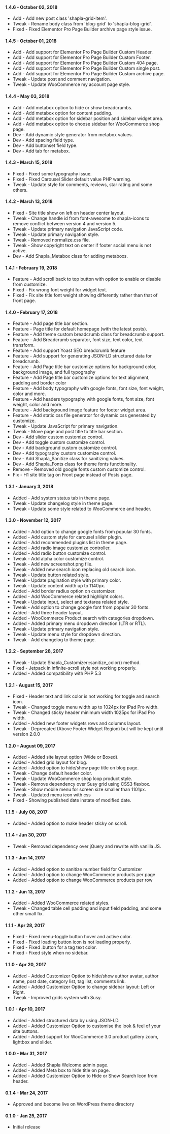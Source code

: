 #### 1.4.6 - October 02, 2018
* Add - Add new post class 'shapla-grid-item'.
* Tweak - Rename body class from 'blog-grid' to 'shapla-blog-grid'.
* Fixed - Fixed Elementor Pro Page Builder archive page style issue.

#### 1.4.5 - October 01, 2018
* Add - Add support for Elementor Pro Page Builder Custom Header.
* Add - Add support for Elementor Pro Page Builder Custom Footer.
* Add - Add support for Elementor Pro Page Builder Custom 404 page.
* Add - Add support for Elementor Pro Page Builder Custom single post.
* Add - Add support for Elementor Pro Page Builder Custom archive page.
* Tweak - Update post and comment navigation.
* Tweak - Update WooCommerce my account page style.

#### 1.4.4 - May 03, 2018
* Add - Add metabox option to hide or show breadcrumbs.
* Add - Add metabox option for content padding.
* Add - Add metabox option for sidebar position and sidebar widget area.
* Add - Add metabox option to choose sidebar for WooCommerce shop page.
* Dev - Add dynamic style generator from metabox values.
* Dev - Add spacing field type.
* Dev - Add buttonset field type.
* Dev - Add tab for metabox.

#### 1.4.3 - March 15, 2018
* Fixed - Fixed some typography issue.
* Fixed - Fixed Carousel Slider default value PHP warning.
* Tweak - Update style for comments, reviews, star rating and some others.

#### 1.4.2 - March 13, 2018
* Fixed - Site title show on left on header center layout.
* Tweak - Change handle id from font-awesome to shapla-icons to remove conflict between version 4 and version 5.
* Tweak - Update primary navigation JavaScript code.
* Tweak - Update primary navigation style.
* Tweak - Removed normalize.css file.
* Tweak - Show copyright text on center if footer social menu is not active.
* Dev - Add Shapla_Metabox class for adding metaboxs.

#### 1.4.1 - February 19, 2018
* Feature - Add scroll back to top button with option to enable or disable from customize.
* Fixed - Fix wrong font weight for widget text.
* Fixed - Fix site title font weight showing differently rather than that of front page.

#### 1.4.0 - February 17, 2018
* Feature - Add page title bar section.
* Feature - Page title for default homepage (with the latest posts).
* Feature - Add theme custom breadcrumb class for breadcrumb support.
* Feature - Add Breadcrumb separator, font size, text color, text transform.
* Feature - Add support Yoast SEO breadcrumb feature
* Feature - Add support for generating JSON-LD structured data for breadcrumb.
* Feature - Add Page title bar customize options for background color, background image, and full typography 
* Feature - Add Page title bar customize options for text alignment, padding and border color
* Feature - Add body typography with google fonts, font size, font weight, color and more.
* Feature - Add headers typography with google fonts, font size, font weight, color and more.
* Feature - Add background image feature for footer widget area.
* Feature - Add static css file generator for dynamic css generated by customize.
* Tweak - Update JavaScript for primary navigation.
* Tweak - Move page and post title to title bar section.
* Dev - Add slider custom customize control.
* Dev - Add toggle custom customize control.
* Dev - Add background custom customize control.
* Dev - Add typography custom customize control.
* Dev - Add Shapla_Sanitize class for sanitizing values.
* Dev - Add Shapla_Fonts class for theme fonts functionality.
* Remove - Removed old google fonts custom customize control.
* Fix - H1 site title tag on Front page instead of Posts page.

#### 1.3.1 - January 3, 2018
* Added - Add system status tab in theme page.
* Tweak - Update changelog style in theme page.
* Tweak - Update some style related to WooCommerce and header.

#### 1.3.0 - November 12, 2017
* Added - Add option to change google fonts from popular 30 fonts.
* Added - Add custom style for carousel slider plugin.
* Added - Add recommended plugins list in theme page.
* Added - Add radio image customize controller.
* Added - Add radio button customize control.
* Tweak - Add alpha color customize control.
* Tweak - Add new screenshot.png file.
* Tweak - Added new search icon replacing old search icon.
* Tweak - Update button related style.
* Tweak - Update pagination style with primary color.
* Tweak - Update content width up to 1140px.
* Added - Add border radius option on customizer.
* Added - Add WooCommerce related highlight colors.
* Tweak - Update input, select and textarea related style.
* Tweak - Add option to change google font from popular 30 fonts.
* Added - Add three header layout.
* Added - WooCommerce Product search with categories dropdown.
* Added - Added primary menu dropdown direction (LTR or RTL).
* Tweak - Update primary navigation style.
* Tweak - Update menu style for dropdown direction.
* Tweak - Add changelog to theme page.

#### 1.2.2 - September 28, 2017
* Tweak - Update Shapla_Customizer::sanitize_color() method.
* Fixed - Jetpack in infinite-scroll style not working properly.
* Added - Added compatibility with PHP 5.3 

#### 1.2.1 - August 15, 2017
* Fixed - Header text and link color is not working for toggle and search icon.
* Tweak - Changed toggle menu width up to 1024px for iPad Pro width.
* Tweak - Changed sticky header minimum width 1025px for iPad Pro width.
* Added - Added new footer widgets rows and columns layout.
* Tweak - Deprecated (Above Footer Widget Region) but will be kept until version 2.0.0

#### 1.2.0 - August 09, 2017
* Added - Added site layout option (Wide or Boxed).
* Added - Added grid layout for blog.
* Added - Added option to hide/show page title on blog page.
* Tweak - Change default header color.
* Tweak - Update WooCommerce shop loop product style.
* Tweak - Remove dependency over Susy grid using CSS3 flexbox.
* Tweak - Show mobile menu for screen size smaller than 1101px.
* Tweak - Updated menu icon with css
* Fixed - Showing published date instate of modified date.

#### 1.1.5 - July 08, 2017
* Added - Added option to make header sticky on scroll.

#### 1.1.4 - Jun 30, 2017
* Tweak - Removed dependency over jQuery and rewrite with vanilla JS.

#### 1.1.3 - Jun 14, 2017
* Added - Added option to sanitize number field for Customizer
* Added - Added option to change WooCommerce products per page
* Added - Added option to change WooCommerce products per row

#### 1.1.2 - Jun 13, 2017
* Added - Added WooCommerce related styles.
* Tweak - Changed table cell padding and input field padding, and some other small fix.

#### 1.1.1 - Apr 28, 2017
* Fixed - Fixed menu-toggle button hover and active color.
* Fixed - Fixed loading button icon is not loading properly.
* Fixed - Fixed .button for a tag text color.
* Fixed - Fixed style when no sidebar.

#### 1.1.0 - Apr 20, 2017
* Added - Added Customizer Option to hide/show author avatar, author name, post date, category list, tag list, comments link.
* Added - Added Customizer Option to change sidebar layout: Left or Right.
* Tweak - Improved grids system with Susy.

#### 1.0.1 - Apr 10, 2017
* Added - Added structured data by using JSON-LD.
* Added - Added Customizer Option to customise the look & feel of your site buttons.
* Added - Added support for WooCommerce 3.0 product gallery zoom, lightbox and slider.

#### 1.0.0 - Mar 31, 2017
* Added - Added Shapla Welcome admin page.
* Added - Added Meta box to hide title on page.
* Added - Added Customizer Option to Hide or Show Search Icon from header.

#### 0.1.4 - Mar 24, 2017
* Approved and become live on WordPress theme directory

#### 0.1.0 - Jan 25, 2017
* Initial release
